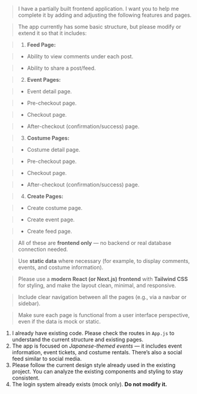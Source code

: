 > I have a partially built frontend application. I want you to help me complete it by adding and adjusting the following features and pages.

>

> The app currently has some basic structure, but please modify or extend it so that it includes:

>

> 1. **Feed Page:**

>

> * Ability to view comments under each post.

> * Ability to share a post/feed.

> 2. **Event Pages:**

>

> * Event detail page.

> * Pre-checkout page.

> * Checkout page.

> * After-checkout (confirmation/success) page.

> 3. **Costume Pages:**

>

> * Costume detail page.

> * Pre-checkout page.

> * Checkout page.

> * After-checkout (confirmation/success) page.

> 4. **Create Pages:**

>

> * Create costume page.

> * Create event page.

> * Create feed page.

>

> All of these are **frontend only** — no backend or real database connection needed.

>

> Use **static data** where necessary (for example, to display comments, events, and costume information).

>

> Please use a **modern React (or Next.js) frontend** with **Tailwind CSS** for styling, and make the layout clean, minimal, and responsive.

>

> Include clear navigation between all the pages (e.g., via a navbar or sidebar).

>

> Make sure each page is functional from a user interface perspective, even if the data is mock or static.

1. I already have existing code. Please check the routes in `App.js` to understand the current structure and existing pages.
2. The app is focused on *Japanese-themed events* — it includes event information, event tickets, and costume rentals. There’s also a social feed similar to social media.
3. Please follow the current design style already used in the existing project. You can analyze the existing components and styling to stay consistent.
4. The login system already exists (mock only). **Do not modify it.**